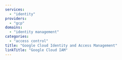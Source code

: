 ```yaml
---
services:
  - "identity"
providers:
  - "gcp"
domains:
  - "identity management"
categories:
  - "access control"
title: "Google Cloud Identity and Access Management"
linkTitle: "Google Cloud IAM"
---
```

